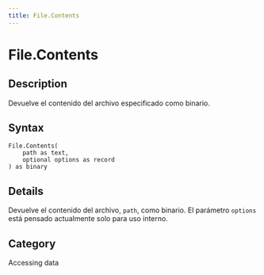 ```yaml
---
title: File.Contents
---
```


# File.Contents


## Description

Devuelve el contenido del archivo especificado como binario.


## Syntax

```powerquery
File.Contents(
    path as text,
    optional options as record
) as binary
```


## Details

Devuelve el contenido del archivo, <code>path</code>, como binario. El parámetro <code>options</code> está pensado actualmente solo para uso interno.



## Category
Accessing data
